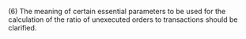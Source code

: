 (6) The meaning of certain essential parameters to be used for the calculation of the ratio of unexecuted orders to transactions should be clarified.